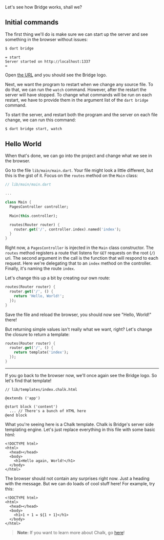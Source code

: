 <p class="lead">
  Let's see how Bridge works, shall we?
</p>

## Initial commands
The first thing we'll do is make sure we can start up the server and see something in the browser without issues:

```bash
$ dart bridge
```
```bridge-cli
= start
Server started on http://localhost:1337
=
```

Open [the URL](http://localhost:1337) and you should see the Bridge logo.

Next, we want the program to restart when we change any source file. To do that, we can run the `watch` command.
However, after the restart the server will have stopped. To change what commands will be run on each restart, we have
to provide them in the argument list of the `dart bridge` command.

To start the server, and restart both the program and the server on each file change, we can run this command:

```bash
$ dart bridge start, watch
```

## Hello World
When that's done, we can go into the project and change what we see in the browser.

Go to the file `lib/main/main.dart`. Your file might look a little different, but this is the gist of it. Focus on the 
`routes` method on the `Main` class:

```dart
// lib/main/main.dart

...

class Main {
  PagesController controller;
  
  Main(this.controller);

  routes(Router router) {
    router.get('/', controller.index).named('index');
  }
}
```

Right now, a `PagesController` is injected in the `Main` class constructor. The `routes` method registers a route that
listens for `GET` requests on the root (`/`) uri. The second argument in the call is the function that will respond to
each request. Here we're delegating that to an `index` method on the controller. Finally, it's naming the route `index`.

Let's change this up a bit by creating our own route:

```dart
routes(Router router) {
  router.get('/', () {
    return 'Hello, World!';
  });
}
```

Save the file and reload the browser, you should now see "Hello, World!" there!

But returning simple values isn't really what we want, right? Let's change the closure to return a template:

```dart
routes(Router router) {
  router.get('/', () {
    return template('index');
  });
}
```

---

If you go back to the browser now, we'll once again see the Bridge logo. So let's find that template!

```chalk
// lib/templates/index.chalk.html

@extends ('app')

@start block ('content')
  ... // There's a bunch of HTML here
@end block
```

What you're seeing here is a Chalk template. Chalk is Bridge's server side templating engine. Let's just replace
everything in this file with some basic html:

```chalk
<!DOCTYPE html>
<html>
  <head></head>
  <body>
    <h1>Hello again, World!</h1>
  </body>
</html>
```

The browser should not contain any surprises right now. Just a heading with the message. But we can do loads of cool
stuff here! For example, try this:

```chalk
<!DOCTYPE html>
<html>
  <head></head>
  <body>
    <h1>1 + 1 = ${1 + 1}</h1>
  </body>
</html>
```

> **Note:** If you want to learn more about Chalk, go [here](/docs/bridge.view/chalk)!
